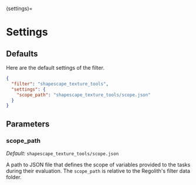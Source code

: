 (settings)=
# Settings

## Defaults
Here are the default settings of the filter.

```json
{
  "filter": "shapescape_texture_tools",
  "settings": {
    "scope_path": "shapescape_texture_tools/scope.json"
  }
}
```

## Parameters
### scope_path
_Default_: `shapescape_texture_tools/scope.json`

A path to JSON file that defines the scope of variables provided to the tasks during their evaluation. The `scope_path` is relative to the Regolith's filter data folder.